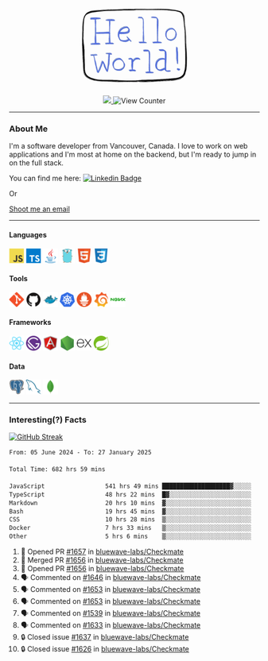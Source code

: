 <div align="center">
    <img src="./img/hello_world.webp" height="200px" width="">
    <div>
        <a href="https://www.linkedin.com/in/ajhollid">
            <img src="https://img.shields.io/badge/LinkedIn-blue"/>
        </a>
        <img src="https://komarev.com/ghpvc/?username=ajhollid&color=yellow" alt="View Counter">
    </div>
</div>

---

### About Me

I'm a software developer from Vancouver, Canada. I love to work on web applications and I'm most at home on the backend, but I'm ready to jump in on the full stack.

You can find me here: [![Linkedin Badge](https://img.shields.io/badge/-ajhollid-blue?style=flat&logo=Linkedin&logoColor=white)](https://www.linkedin.com/in/ajhollid)

Or

[Shoot me an email](mailto:ajhollid@gmail.com)

---

#### Languages

<div>
    <img src="./img/devicons/javascript-original.svg" width=30 height=30 alt="JavaScript">
    <img src="/img/devicons/typescript-original.svg" width=30 height=30 alt="TypeScript">
    <img src="./img/devicons/java-original.svg" width=30 height=30 alt="Java">
    <img src="./img/devicons/go-original.svg" width=30 height=30 alt="Golang">
    <img src="./img/devicons/html5-original.svg" width=30 height=30 alt="HTML 5">
    <img src="./img/devicons/css3-original.svg" width=30 height=30 alt="CSS 3">
</div>

#### Tools

<div>
    <img src="./img/devicons/git-original.svg" width=30 height=30 alt="Git">
    <img src="./img/devicons/github-original.svg" width=30 height=30 alt="Github">
    <img src="./img/devicons/docker-original.svg" width=30 
    height=30 alt="Docker">
    <img src="./img/devicons/kubernetes-original.svg" width=30 height=30 alt="K8">
    <img src="./img/devicons/prometheus-original.svg" width=30 height=30 alt="Prometheus">
    <img src="./img/devicons/grafana-original.svg" width=30 height=30 alt="Grafana">
    <img src="./img/devicons/nginx-original.svg" width=30 height=30 alt="Nginx">
</div>

#### Frameworks

<div>
    <img src="./img/devicons/react-original.svg" width=30 height=30 alt="React">
    <img src="./img/devicons/gatsby-original.svg" width=30 height=30 alt="Gatsby">
    <img src="./img/devicons/angularjs-original.svg" width=30 height=30 alt="AngularJS">
    <img src="./img/devicons/nodejs-original.svg" width=30 height=30 alt="NodeJS">
    <img src="./img/devicons/express-original.svg" width=30 height=30 alt="Express">
    <img src="./img/devicons/spring-original.svg" width=30 height=30 alt="Spring">
</div>

#### Data

<div>
    <img src="./img/devicons/postgresql-original.svg" width=30 height=30 alt="Postgresql">
    <img src="./img/devicons/mysql-original.svg" width=30 height=30 alt="Mysql">
    <img src="./img/devicons/mongodb-original.svg" width=30 height=30 alt="MongoDB">
</div>

---

### Interesting(?) Facts

[![GitHub Streak](http://github-readme-streak-stats.herokuapp.com?user=ajhollid)](https://git.io/streak-stats)

 <!--START_SECTION:waka-->

```txt
From: 05 June 2024 - To: 27 January 2025

Total Time: 682 hrs 59 mins

JavaScript                 541 hrs 49 mins ███████████████████▓░░░░░   78.74 %
TypeScript                 48 hrs 22 mins  █▓░░░░░░░░░░░░░░░░░░░░░░░   07.03 %
Markdown                   20 hrs 10 mins  ▓░░░░░░░░░░░░░░░░░░░░░░░░   02.93 %
Bash                       19 hrs 45 mins  ▓░░░░░░░░░░░░░░░░░░░░░░░░   02.87 %
CSS                        10 hrs 28 mins  ▒░░░░░░░░░░░░░░░░░░░░░░░░   01.52 %
Docker                     7 hrs 33 mins   ▒░░░░░░░░░░░░░░░░░░░░░░░░   01.10 %
Other                      5 hrs 6 mins    ▒░░░░░░░░░░░░░░░░░░░░░░░░   00.74 %
```

<!--END_SECTION:waka-->


<!--START_SECTION:activity-->
1. 💪 Opened PR [#1657](https://github.com/bluewave-labs/Checkmate/pull/1657) in [bluewave-labs/Checkmate](https://github.com/bluewave-labs/Checkmate)
2. 🎉 Merged PR [#1656](https://github.com/bluewave-labs/Checkmate/pull/1656) in [bluewave-labs/Checkmate](https://github.com/bluewave-labs/Checkmate)
3. 💪 Opened PR [#1656](https://github.com/bluewave-labs/Checkmate/pull/1656) in [bluewave-labs/Checkmate](https://github.com/bluewave-labs/Checkmate)
4. 🗣 Commented on [#1646](https://github.com/bluewave-labs/Checkmate/issues/1646#issuecomment-2619589530) in [bluewave-labs/Checkmate](https://github.com/bluewave-labs/Checkmate)
5. 🗣 Commented on [#1653](https://github.com/bluewave-labs/Checkmate/issues/1653#issuecomment-2619391781) in [bluewave-labs/Checkmate](https://github.com/bluewave-labs/Checkmate)
6. 🗣 Commented on [#1653](https://github.com/bluewave-labs/Checkmate/issues/1653#issuecomment-2619374762) in [bluewave-labs/Checkmate](https://github.com/bluewave-labs/Checkmate)
7. 🗣 Commented on [#1539](https://github.com/bluewave-labs/Checkmate/issues/1539#issuecomment-2619334301) in [bluewave-labs/Checkmate](https://github.com/bluewave-labs/Checkmate)
8. 🗣 Commented on [#1633](https://github.com/bluewave-labs/Checkmate/pull/1633#issuecomment-2619316595) in [bluewave-labs/Checkmate](https://github.com/bluewave-labs/Checkmate)
9. 🔒 Closed issue [#1637](https://github.com/bluewave-labs/Checkmate/issues/1637) in [bluewave-labs/Checkmate](https://github.com/bluewave-labs/Checkmate)
10. 🔒 Closed issue [#1626](https://github.com/bluewave-labs/Checkmate/issues/1626) in [bluewave-labs/Checkmate](https://github.com/bluewave-labs/Checkmate)
<!--END_SECTION:activity-->
